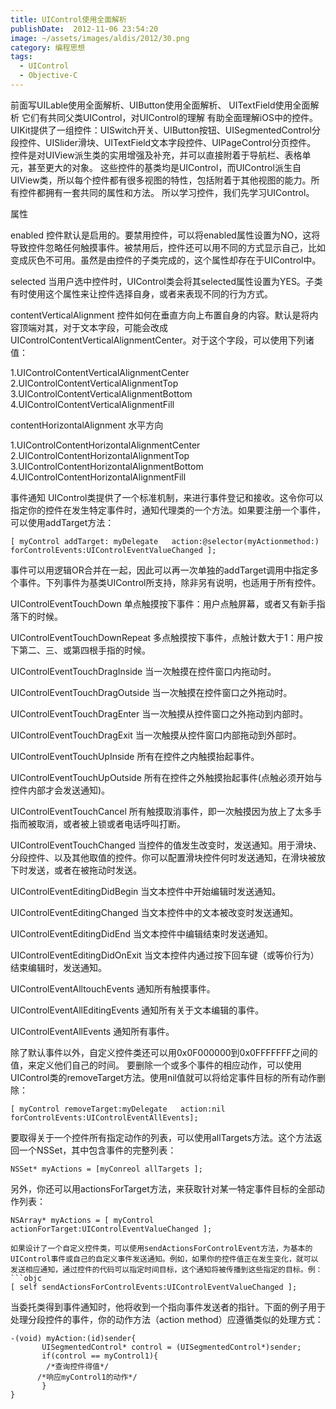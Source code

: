 ```yaml
---
title: UIControl使用全面解析
publishDate:  2012-11-06 23:54:20
image: ~/assets/images/aldis/2012/30.png
category: 编程思想
tags:
  - UIControl
  - Objective-C
---
```


前面写UILable使用全面解析、UIButton使用全面解析、 UITextField使用全面解析 它们有共同父类UIControl，对UIControl的理解
有助全面理解iOS中的控件。
UIKit提供了一组控件：UISwitch开关、UIButton按钮、UISegmentedControl分段控件、UISlider滑块、UITextField文本字段控件、UIPageControl分页控件。
控件是对UIView派生类的实用增强及补充，并可以直接附着于导航栏、表格单元，甚至更大的对象。
这些控件的基类均是UIControl，而UIControl派生自UIView类，所以每个控件都有很多视图的特性，包括附着于其他视图的能力。所有控件都拥有一套共同的属性和方法。
所以学习控件，我们先学习UIControl。
 
属性
 
enabled
控件默认是启用的。要禁用控件，可以将enabled属性设置为NO，这将导致控件忽略任何触摸事件。被禁用后，控件还可以用不同的方式显示自己，比如变成灰色不可用。虽然是由控件的子类完成的，这个属性却存在于UIControl中。
 
selected
当用户选中控件时，UIControl类会将其selected属性设置为YES。子类有时使用这个属性来让控件选择自身，或者来表现不同的行为方式。
 
contentVerticalAlignment
控件如何在垂直方向上布置自身的内容。默认是将内容顶端对其，对于文本字段，可能会改成UIControlContentVerticalAlignmentCenter。对于这个字段，可以使用下列诸值：
 
1.UIControlContentVerticalAlignmentCenter  
2.UIControlContentVerticalAlignmentTop  
3.UIControlContentVerticalAlignmentBottom  
4.UIControlContentVerticalAlignmentFill
 
contentHorizontalAlignment
水平方向
 
1.UIControlContentHorizontalAlignmentCenter  
2.UIControlContentHorizontalAlignmentTop  
3.UIControlContentHorizontalAlignmentBottom  
4.UIControlContentHorizontalAlignmentFill  

<!-- more -->
 
事件通知
UIControl类提供了一个标准机制，来进行事件登记和接收。这令你可以指定你的控件在发生特定事件时，通知代理类的一个方法。如果要注册一个事件，可以使用addTarget方法：
```objc
[ myControl addTarget: myDelegate   action:@selector(myActionmethod:)  forControlEvents:UIControlEventValueChanged ];
```
事件可以用逻辑OR合并在一起，因此可以再一次单独的addTarget调用中指定多个事件。下列事件为基类UIControl所支持，除非另有说明，也适用于所有控件。
 
UIControlEventTouchDown
单点触摸按下事件：用户点触屏幕，或者又有新手指落下的时候。
 
UIControlEventTouchDownRepeat
多点触摸按下事件，点触计数大于1：用户按下第二、三、或第四根手指的时候。
 
UIControlEventTouchDragInside
当一次触摸在控件窗口内拖动时。
 
UIControlEventTouchDragOutside
当一次触摸在控件窗口之外拖动时。
 
UIControlEventTouchDragEnter
当一次触摸从控件窗口之外拖动到内部时。
 
UIControlEventTouchDragExit
当一次触摸从控件窗口内部拖动到外部时。
 
UIControlEventTouchUpInside
所有在控件之内触摸抬起事件。
 
UIControlEventTouchUpOutside
所有在控件之外触摸抬起事件(点触必须开始与控件内部才会发送通知)。
 
UIControlEventTouchCancel
所有触摸取消事件，即一次触摸因为放上了太多手指而被取消，或者被上锁或者电话呼叫打断。
 
UIControlEventTouchChanged
当控件的值发生改变时，发送通知。用于滑块、分段控件、以及其他取值的控件。你可以配置滑块控件何时发送通知，在滑块被放下时发送，或者在被拖动时发送。
 
UIControlEventEditingDidBegin
当文本控件中开始编辑时发送通知。
 
UIControlEventEditingChanged
当文本控件中的文本被改变时发送通知。
 
UIControlEventEditingDidEnd
当文本控件中编辑结束时发送通知。
 
UIControlEventEditingDidOnExit
当文本控件内通过按下回车键（或等价行为）结束编辑时，发送通知。
 
UIControlEventAlltouchEvents
通知所有触摸事件。
 
UIControlEventAllEditingEvents
通知所有关于文本编辑的事件。
 
UIControlEventAllEvents
通知所有事件。
 
除了默认事件以外，自定义控件类还可以用0x0F000000到0x0FFFFFFF之间的值，来定义他们自己的时间。
要删除一个或多个事件的相应动作，可以使用UIControl类的removeTarget方法。使用nil值就可以将给定事件目标的所有动作删除：
 
```objc
[ myControl removeTarget:myDelegate   action:nil  forControlEvents:UIControlEventAllEvents];  
```

要取得关于一个控件所有指定动作的列表，可以使用allTargets方法。这个方法返回一个NSSet，其中包含事件的完整列表：
```objc
NSSet* myActions = [myConreol allTargets ];  
```

另外，你还可以用actionsForTarget方法，来获取针对某一特定事件目标的全部动作列表：
```objc
NSArray* myActions = [ myControl actionForTarget:UIControlEventValueChanged ];  
 
如果设计了一个自定义控件类，可以使用sendActionsForControlEvent方法，为基本的UIControl事件或自己的自定义事件发送通知。例如，如果你的控件值正在发生变化，就可以发送相应通知，通过控件的代码可以指定时间目标，这个通知将被传播到这些指定的目标。例：
```objc
[ self sendActionsForControlEvents:UIControlEventValueChanged ]; 
```

当委托类得到事件通知时，他将收到一个指向事件发送者的指针。下面的例子用于处理分段控件的事件，你的动作方法（action method）应遵循类似的处理方式：
```objc
-(void) myAction:(id)sender{  
       UISegmentedControl* control = (UISegmentedControl*)sender;  
       if(control == myControl1){  
        /*查询控件得值*/  
      /*响应myControl1的动作*/  
       }  
}
```
